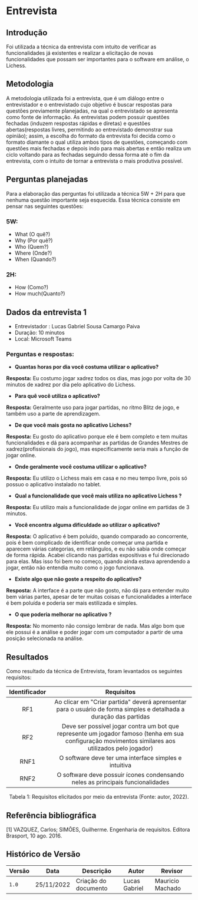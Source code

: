 # Entrevista

## Introdução

Foi utilizada a técnica da entrevista com intuito de verificar as funcionalidades já existentes e realizar a elicitação de novas funcionalidades que possam ser importantes para o software em análise, o Lichess.

## Metodologia

 A metodologia utilizada foi a entrevista, que é um diálogo entre o entrevistador e o entrevistado cujo objetivo é buscar respostas para questões previamente planejadas, na qual o entrevistado se apresenta como fonte de informação. As entrevistas podem possuir questões fechadas (induzem respostas rápidas e diretas) e questões abertas(respostas livres, permitindo ao entrevistado demonstrar sua opinião); assim, a escolha do formato da entrevista foi decida como o formato diamante o qual utiliza ambos tipos de questões, começando com questões mais fechadas e depois indo para mais abertas e então realiza um ciclo voltando para as fechadas seguindo dessa forma até o fim da entrevista, com o intuito de tornar a entrevista o mais produtiva possível.
 
## Perguntas planejadas
 
 Para a elaboração das perguntas foi utilizada a técnica 5W + 2H para que nenhuma questão importante seja esquecida. Essa técnica consiste em pensar nas seguintes questões:
 
### 5W:
- What (O quê?)
- Why (Por quê?)
- Who (Quem?)
- Where (Onde?)
- When (Quando?)
### 2H:
- How (Como?)
- How much(Quanto?)

## Dados da entrevista 1

- Entrevistador : Lucas Gabriel Sousa Camargo Paiva
- Duração: 10 minutos
- Local: Microsoft Teams 
 
### Perguntas e respostas:

- **Quantas horas por dia você costuma utilizar o aplicativo?**

 **Resposta:** Eu costumo jogar xadrez todos os dias, mas jogo por volta de 30 minutos de xadrez por dia pelo aplicativo do Lichess.

 
- **Para quê você utiliza o aplicativo?**

**Resposta:** Geralmente uso para jogar partidas, no ritmo Blitz de jogo, e também uso a parte de aprendizagem.


- **De que você mais gosta no aplicativo Lichess?**

**Resposta:** Eu gosto do aplicativo porque ele é bem completo e tem muitas funcionalidades e dá para acompanhar as partidas de Grandes Mestres de xadrez(profissionais do jogo), mas especificamente seria mais a função de jogar online.


- **Onde geralmente você costuma utilizar o aplicativo?**

**Resposta:** Eu utilizo o Lichess mais em casa e no meu tempo livre, pois só possuo o aplicativo instalado no tablet.


- **Qual a funcionalidade que você mais utiliza no aplicativo Lichess ?**

**Resposta:** Eu utilizo mais a funcionalidade de jogar online em partidas de 3 minutos.


- **Você encontra alguma dificuldade ao utilizar o aplicativo?**

**Resposta:**  O aplicativo é bem poluído, quando comparado ao concorrente, pois é bem complicado de identificar onde começar uma partida e aparecem várias categorias, em retângulos, e eu não sabia onde começar de forma rápida. Acabei clicando nas partidas expositivas e fui direcionado para elas. Mas isso foi bem no começo, quando ainda estava aprendendo a jogar, então não entendia muito como o jogo funcionava.

- **Existe algo que não goste a respeito do aplicativo?**

**Resposta:**  A interface é a parte que não gosto, não dá para entender muito bem várias partes, apesar de ter muitas coisas e funcionalidades a interface é bem poluída e poderia ser mais estilizada e simples.


- **O que poderia melhorar no aplicativo ?** 

**Resposta:**  No momento não consigo lembrar de nada. Mas algo bom que ele possui é a análise e poder jogar com um computador a partir de uma posição selecionada na análise.

## Resultados 

Como resultado da técnica de Entrevista, foram levantados os seguintes requisitos:

| Identificador |                                                                     Requisitos                                                                      |
| :-----------: | :-------------------------------------------------------------------------------------------------------------------------------------------------: |
|      RF1      |                 Ao clicar em "Criar partida" deverá aprensentar para o usuário de forma simples e detalhada a duração das partidas                  |
|      RF2      | Deve ser possível jogar contra um bot que represente um jogador famoso (tenha em sua configuração movimentos similares aos utilizados pelo jogador) |
|     RNF1      |                                                O software deve ter uma interface simples e intuitiva                                                |
|     RNF2      |                                   O software deve possuir ícones condensando neles as principais funcionalidades                                    |

<div style="text-align: center">
<p>
Tabela 1: Requisitos elicitados por meio da entrevista (Fonte: autor, 2022).
</p>
</div>

## Referência bibliográfica

[1] VAZQUEZ, Carlos; SIMÕES, Guilherme. Engenharia de requisitos. Editora Brasport, 10 ago. 2016.

## Histórico de Versão

| Versão | Data       | Descrição            | Autor         | Revisor          |
| ------ | ---------- | -------------------- | ------------- | ---------------- |
| `1.0`  | 25/11/2022 | Criação do documento | Lucas Gabriel | Mauricio Machado |



